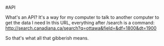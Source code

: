 #API

What's an API? It's a way for my computer to talk to another computer to get the data I need
In this URL, everything after /search is a command: http://search.canadiana.ca/search?q=ottawa&field=&df=1800&dt=1900

So that's what all that gibberish means.